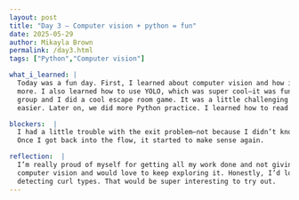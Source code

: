 ```yaml
---
layout: post
title: "Day 3 – Computer vision + python = fun"
date: 2025-05-29
author: Mikayla Brown
permalink: /day3.html
tags: ["Python","Computer vision"]

what_i_learned: |
  Today was a fun day. First, I learned about computer vision and how it's used in a lot of everyday things like speed cameras, Face ID, and 
  more. I also learned how to use YOLO, which was super cool—it was fun seeing things in my photos actually get detected. After that, my project 
  group and I did a cool escape room game. It was a little challenging at first, but after the third puzzle, things started to click and got 
  easier. Later on, we did more Python practice. I learned how to read files and got some solid practice in.

blockers:  |
  I had a little trouble with the exit problem—not because I didn’t know how to do it, but just because I haven’t touched that topic in a while. 
  Once I got back into the flow, it started to make sense again.

reflection:  |
  I’m really proud of myself for getting all my work done and not giving up, even when things were tough. I actually really enjoyed working with 
  computer vision and would love to keep exploring it. Honestly, I’d love to do something with it that connects to music—or even something like 
  detecting curl types. That would be super interesting to try out.
---
```

